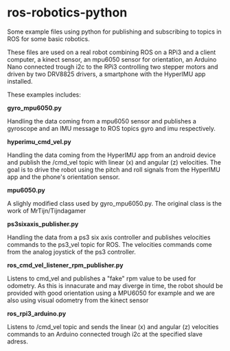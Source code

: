 # ros-robotics-python

Some example files using python for publishing and subscribing to topics in ROS for some basic robotics. 

These files are used on a real robot combining ROS on a RPi3 and a client computer, a kinect sensor, an mpu6050 sensor for orientation, an Arduino Nano connected trough i2c to the RPi3 controlling two stepper motors and driven by two DRV8825 drivers, a smartphone with the HyperIMU app installed.

These examples includes:

**gyro_mpu6050.py**

Handling the data coming from a mpu6050 sensor and publishes a
gyroscope and an IMU message to ROS topics gyro and imu respectively.

**hyperimu_cmd_vel.py**

Handling the data coming from the HyperIMU app from an android 
device and publish the /cmd_vel topic with linear (x) and angular (z)
velocities. The goal is to drive the robot using the pitch and roll signals
from the HyperIMU app and the phone's orientation sensor. 

**mpu6050.py**

A slighly modified class used by gyro_mpu6050.py. The original class
is the work of MrTijn/Tijndagamer

**ps3sixaxis_publisher.py**

Handling the data from a ps3 six axis controller and publishes
velocities commands to the ps3_vel topic for ROS. The velocities commands
come from the analog joystick of the ps3 controller.

**ros_cmd_vel_listener_rpm_publisher.py**

Listens to cmd_vel and publishes a "fake" rpm value to be used for odometry.
As this is innacurate and may diverge in time, the robot should be provided with good
orientation using a MPU6050 for example and we are also using visual odometry from the
kinect sensor

**ros_rpi3_arduino.py**

Listens to /cmd_vel topic and sends the linear (x) and angular (z) 
velocities commands to an Arduino connected trough i2c at the specified slave adress.

